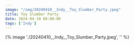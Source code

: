 ```yaml
---
image: "/img/20240410__Indy__Toy_Slumber_Party.jpeg"
title: Toy Slumber Party 
date: 2024-04-10 08:00:00
tags: ['Indy']
---
```

{% image './20240410__Indy__Toy_Slumber_Party.jpeg', '' %}